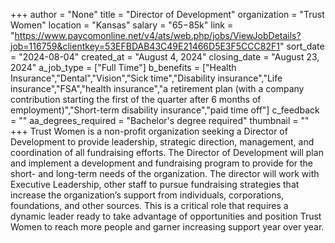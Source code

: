 +++
author = "None"
title = "Director of Development"
organization = "Trust Women"
location = "Kansas"
salary = "$65-$85k"
link = "https://www.paycomonline.net/v4/ats/web.php/jobs/ViewJobDetails?job=116759&clientkey=53EFBDAB43C49E21466D5E3F5CCC82F1"
sort_date = "2024-08-04"
created_at = "August 4, 2024"
closing_date = "August 23, 2024"
a_job_type = ["Full Time"]
b_benefits = ["Health Insurance","Dental","Vision","Sick time","Disability insurance","Life insurance","FSA","health insurance","a retirement plan (with a company contribution starting the first of the quarter after 6 months of employment)","Short-term disability insurance","paid time off"]
c_feedback = ""
aa_degrees_required = "Bachelor's degree required"
thumbnail = ""
+++
Trust Women is a non-profit organization seeking a Director of Development to provide leadership, strategic direction, management, and coordination of all fundraising efforts. The Director of Development will plan and implement a development and fundraising program to provide for the short- and long-term needs of the organization. The director will work with Executive Leadership, other staff to pursue fundraising strategies that increase the organization’s support from individuals, corporations, foundations, and other sources. 
This is a critical role that requires a dynamic leader ready to take advantage of opportunities and position Trust Women to reach more people and garner increasing support year over year. 
